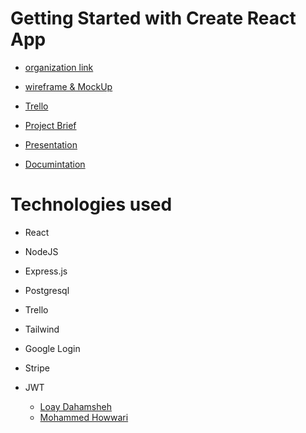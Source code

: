 # Getting Started with Create React App

- [organization link](https://github.com/ORG-master-piece/ORG-master-piece)

- [wireframe & MockUp](https://www.figma.com/file/VOW9OOgB4LMQeP23qELBRi/Untitled?type=design&node-id=2%3A4130&mode=design&t=AVvywS5ip1Ci2fDg-1)

- [Trello](https://trello.com/b/O4EFuVLb/cleanwave)

- [Project Brief](https://docs.google.com/document/d/1nptja9Ww2b-nT9NFzMfmPKt2rp0dXB2AZhbcXrdMKQc/edit)

- [Presentation](https://www.canva.com/design/DAF1LsUJlEI/ep-qKFtMwuZRyfBw6BFD6Q/edit)

- [Documintation](https://docs.google.com/document/d/13afp0qVdUyOHMGSZmnQoH45OVUi5we3R/edit)

# Technologies used

- React
- NodeJS
- Express.js
- Postgresql
- Trello
- Tailwind
- Google Login
- Stripe 
- JWT 

  - [Loay Dahamsheh]()
  - [Mohammed Howwari]()
